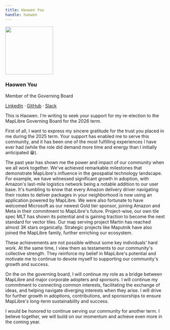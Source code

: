 ```yaml
---
title: Haowen You
handle: haowen
---
```


<div class="text-center mb-5">
    <img
        src="https://avatars.githubusercontent.com/u/3392907?v=4s"
        width="150"
        class="rounded-circle mt-3"
    />
    <h3 class="m-3">Haowen You</h3>
    <p>Member of the Governing Board</p>
    <p><a href="https://www.linkedin.com/in/hyou/">LinkedIn</a> · <a href="https://github.com/hy9be">GitHub</a> · <a href="https://osmus.slack.com/team/U03NNTKD3N1">Slack</a>
</div>

This is Haowen. I'm writing to seek your support for my re-election to the MapLibre Governing Board for the 2026 term.

First of all, I want to express my sincere gratitude for the trust you placed in me during the 2025 term. Your support has enabled me to serve this community, and it has been one of the most fulfilling experiences I have ever had (while the role did demand more time and energy than I initially anticipated :grin:).

The past year has shown me the power and impact of our community when we all work together. We've achieved remarkable milestones that demonstrate MapLibre's influence in the geospatial technology landscape. For example, we have witnessed significant growth in adoption, with Amazon's last-mile logistics network being a notable addition to our user base. It's humbling to know that every Amazon delivery driver navigating their routes to deliver packages in your neighborhood is now using an application powered by MapLibre. We were also fortunate to have welcomed Microsoft as our newest Gold tier sponsor, joining Amazon and Meta in their commitment to MapLibre's future. Project-wise, our own tile spec MLT has shown its potential and is gaining traction to become the next standard for vector tiles. Our map serving project Martin has reached almost 3K stars organically. Strategic projects like Maputnik have also joined the MapLibre family, further enriching our ecosystem.

These achievements are not possible without some key individuals' hard work. At the same time, I view them as testaments to our community's collective strength. They reinforce my belief in MapLibre's potential and motivate me to continue to devote myself to supporting our community's growth and success.

On the on the governing board, I will continue my role as a bridge between MapLibre and major corporate adopters and sponsors. I will continue my commitment to connecting common interests, facilitating the exchange of ideas, and helping navigate diverging interests when they arise. I will drive for further growth in adoptions, contributions, and sponsorships to ensure MapLibre's long-term sustainability and success.

I would be honored to continue serving our community for another term. I believe together, we will build on our momentum and achieve even more in the coming year.
